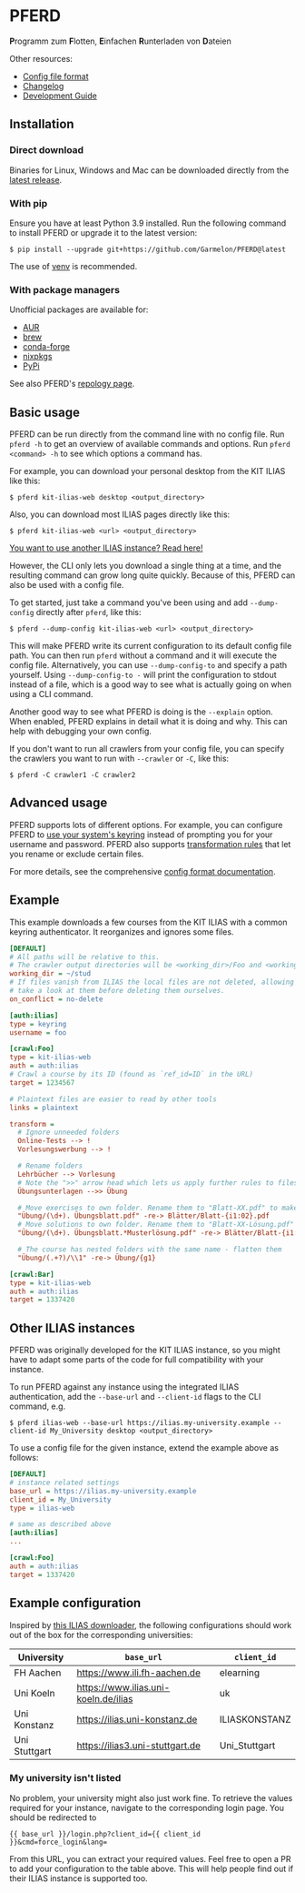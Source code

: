 # PFERD

**P**rogramm zum **F**lotten, **E**infachen **R**unterladen von **D**ateien

Other resources:

- [Config file format](CONFIG.md)
- [Changelog](CHANGELOG.md)
- [Development Guide](DEV.md)

## Installation

### Direct download

Binaries for Linux, Windows and Mac can be downloaded directly from the
[latest release](https://github.com/Garmelon/PFERD/releases/latest).

### With pip

Ensure you have at least Python 3.9 installed. Run the following command to
install PFERD or upgrade it to the latest version:

```
$ pip install --upgrade git+https://github.com/Garmelon/PFERD@latest
```

The use of [venv](https://docs.python.org/3/library/venv.html) is recommended.

### With package managers

Unofficial packages are available for:
- [AUR](https://aur.archlinux.org/packages/pferd)
- [brew](https://formulae.brew.sh/formula/pferd)
- [conda-forge](https://github.com/conda-forge/pferd-feedstock)
- [nixpkgs](https://github.com/NixOS/nixpkgs/blob/master/pkgs/tools/misc/pferd/default.nix)
- [PyPi](https://pypi.org/project/pferd)

See also PFERD's [repology page](https://repology.org/project/pferd/versions).

## Basic usage

PFERD can be run directly from the command line with no config file. Run `pferd
-h` to get an overview of available commands and options. Run `pferd <command>
-h` to see which options a command has.

For example, you can download your personal desktop from the KIT ILIAS like
this:

```
$ pferd kit-ilias-web desktop <output_directory>
```

Also, you can download most ILIAS pages directly like this:

```
$ pferd kit-ilias-web <url> <output_directory>
```

[You want to use another ILIAS instance? Read here!](#other-ilias-instances)

However, the CLI only lets you download a single thing at a time, and the
resulting command can grow long quite quickly. Because of this, PFERD can also
be used with a config file.

To get started, just take a command you've been using and add `--dump-config`
directly after `pferd`, like this:

```
$ pferd --dump-config kit-ilias-web <url> <output_directory>
```

This will make PFERD write its current configuration to its default config file
path. You can then run `pferd` without a command and it will execute the config
file. Alternatively, you can use `--dump-config-to` and specify a path yourself.
Using `--dump-config-to -` will print the configuration to stdout instead of a
file, which is a good way to see what is actually going on when using a CLI
command.

Another good way to see what PFERD is doing is the `--explain` option. When
enabled, PFERD explains in detail what it is doing and why. This can help with
debugging your own config.

If you don't want to run all crawlers from your config file, you can specify the
crawlers you want to run with `--crawler` or `-C`, like this:

```
$ pferd -C crawler1 -C crawler2
```

## Advanced usage

PFERD supports lots of different options. For example, you can configure PFERD
to [use your system's keyring](CONFIG.md#the-keyring-authenticator) instead of
prompting you for your username and password. PFERD also supports
[transformation rules](CONFIG.md#transformation-rules) that let you rename or
exclude certain files.

For more details, see the comprehensive [config format documentation](CONFIG.md).

## Example

This example downloads a few courses from the KIT ILIAS with a common keyring
authenticator. It reorganizes and ignores some files.

```ini
[DEFAULT]
# All paths will be relative to this.
# The crawler output directories will be <working_dir>/Foo and <working_dir>/Bar.
working_dir = ~/stud
# If files vanish from ILIAS the local files are not deleted, allowing us to
# take a look at them before deleting them ourselves.
on_conflict = no-delete

[auth:ilias]
type = keyring
username = foo

[crawl:Foo]
type = kit-ilias-web
auth = auth:ilias
# Crawl a course by its ID (found as `ref_id=ID` in the URL)
target = 1234567

# Plaintext files are easier to read by other tools
links = plaintext

transform =
  # Ignore unneeded folders
  Online-Tests --> !
  Vorlesungswerbung --> !

  # Rename folders
  Lehrbücher --> Vorlesung
  # Note the ">>" arrow head which lets us apply further rules to files moved to "Übung"
  Übungsunterlagen -->> Übung

  # Move exercises to own folder. Rename them to "Blatt-XX.pdf" to make them sort properly
  "Übung/(\d+). Übungsblatt.pdf" -re-> Blätter/Blatt-{i1:02}.pdf
  # Move solutions to own folder. Rename them to "Blatt-XX-Lösung.pdf" to make them sort properly
  "Übung/(\d+). Übungsblatt.*Musterlösung.pdf" -re-> Blätter/Blatt-{i1:02}-Lösung.pdf

  # The course has nested folders with the same name - flatten them
  "Übung/(.+?)/\\1" -re-> Übung/{g1}

[crawl:Bar]
type = kit-ilias-web
auth = auth:ilias
target = 1337420
```

## Other ILIAS instances

PFERD was originally developed for the KIT ILIAS instance, so you might have to adapt some parts of the code for full compatibility with your instance.

To run PFERD against any instance using the integrated ILIAS authentication, add the `--base-url` and `--client-id` flags to the CLI command, e.g.

```
$ pferd ilias-web --base-url https://ilias.my-university.example --client-id My_University desktop <output_directory>
```

To use a config file for the given instance, extend the example above as follows:

```ini
[DEFAULT]
# instance related settings
base_url = https://ilias.my-university.example
client_id = My_University
type = ilias-web

# same as described above
[auth:ilias]
...

[crawl:Foo]
auth = auth:ilias
target = 1337420
```

## Example configuration

Inspired by [this ILIAS downloader](https://github.com/V3lop5/ilias-downloader/blob/main/configs), the following configurations should work out of the box for the corresponding universities:

| University    | `base_url`                           | `client_id`   |
|---------------|--------------------------------------|---------------|
| FH Aachen     | https://www.ili.fh-aachen.de         | elearning     |
| Uni Koeln     | https://www.ilias.uni-koeln.de/ilias | uk            |
| Uni Konstanz  | https://ilias.uni-konstanz.de        | ILIASKONSTANZ |
| Uni Stuttgart | https://ilias3.uni-stuttgart.de      | Uni_Stuttgart |


### My university isn't listed

No problem, your university might also just work fine. To retrieve the values required for your instance, navigate to the corresponding login page. You should be redirected to

```jinja
{{ base_url }}/login.php?client_id={{ client_id }}&cmd=force_login&lang=
```

From this URL, you can extract your required values. Feel free to open a PR to add your configuration to the table above. This will help people find out if their ILIAS instance is supported too.

